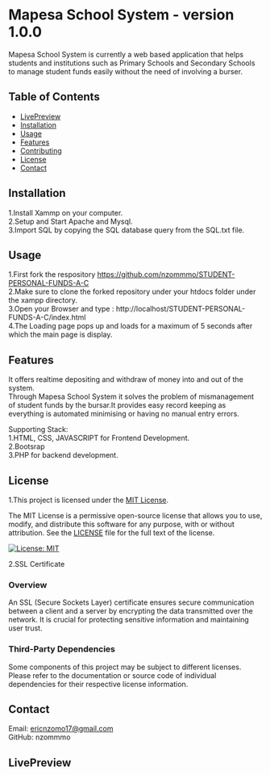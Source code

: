 # Mapesa School System -  version 1.0.0

Mapesa School System is currently a web based application that helps students and institutions such as Primary Schools and Secondary Schools to manage student funds easily without the need of involving a burser.

## Table of Contents
- [LivePreview](#LivePreview)
- [Installation](#installation)
- [Usage](#usage)
- [Features](#features)
- [Contributing](#contributing)
- [License](#license)
- [Contact](#contact)

## Installation
1.Install Xammp on your computer.<br>
2.Setup and Start Apache and Mysql.<br>
3.Import SQL by copying the SQL database query from the SQL.txt file.

## Usage

1.First fork the respository 
https://github.com/nzommmo/STUDENT-PERSONAL-FUNDS-A-C<br>
2.Make sure to clone the forked repository under your htdocs folder under the xampp directory.<br>
3.Open your Browser and type : http://localhost/STUDENT-PERSONAL-FUNDS-A-C/index.html <br>
4.The Loading page pops up and loads for a maximum of 5 seconds after which the main page is display.<br>

## Features
It offers realtime depositing and withdraw of money into and out of the system.<br>
Through Mapesa School System it solves the problem of mismanagement of student funds by the bursar.It provides easy record keeping as everything is automated minimising or having no manual entry errors.


Supporting Stack:<br>
1.HTML, CSS, JAVASCRIPT for Frontend Development.<br>
2.Bootsrap <br>
3.PHP for backend development.   

## License

1.This project is licensed under the [MIT License](LICENSE).

The MIT License is a permissive open-source license that allows you to use, modify, and distribute this software for any purpose, with or without attribution. See the [LICENSE](LICENSE) file for the full text of the license.

[![License: MIT](https://img.shields.io/badge/License-MIT-yellow.svg)](https://opensource.org/licenses/MIT)

2.SSL Certificate
### Overview
An SSL (Secure Sockets Layer) certificate ensures secure communication between a client and a server by encrypting the data transmitted over the network. It is crucial for protecting sensitive information and maintaining user trust.
### Third-Party Dependencies

Some components of this project may be subject to different licenses. Please refer to the documentation or source code of individual dependencies for their respective license information.

## Contact
Email: ericnzomo17@gmail.com<br>
GitHub: nzommmo<br>

## LivePreview



